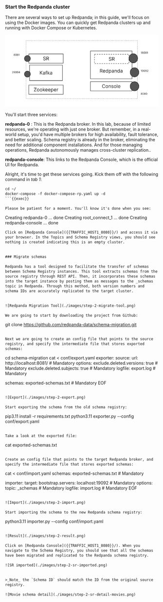 ### Start the Redpanda cluster
There are several ways to set up Redpanda; in this guide, we'll focus on using the Docker images. You can quickly get Redpanda clusters up and running with Docker Compose or Kubernetes.

![Redpanda Environment](./images/step-2-env-rp.png)

You'll start three services:

**redpanda-0** : This is the Redpanda broker. In this lab, because of limited resources, we're operating with just one broker. But remember, in a real-world setup, you'd have multiple brokers for high availability, fault tolerance, and better scaling. Schema registry is already in the broker,  eliminating the need for additional component installations. And for those managing operations, Redpanda autonomously manages cross-cluster replication.. 

**redpanda-console**: This links to the Redpanda Console, which is the official UI for Redpanda.

Alright, it's time to get these services going. Kick them off with the following command in _tab 1_:
```
cd ~/
docker-compose -f docker-compose-rp.yaml up -d 
```{{exec}}

Please be patient for a moment. You'll know it's done when you see:

```
Creating redpanda-0     ... done
Creating root_connect_1 ... done
Creating redpanda-console ... done
```
Click on [Redpanda Console]({{TRAFFIC_HOST1_8080}}/) and access it via your browser. In the Topics and Schema Registry views, you should see nothing is created indicating this is an empty cluster.


### Migrate schemas

Redpanda has a tool designed to facilitate the transfer of schemas between Schema Registry instances. This tool extracts schemas from the source registry through REST API. Then, it incorporates these schemas into the target instance by posting them as messages to the _schemas topic in Redpanda. Through this method, both version numbers and schema IDs are accurately replicated to the target cluster.


![Redpanda Migration Tool](./images/step-2-migrate-tool.png)

We are going to start by downloading the project from Github:

```
git clone https://github.com/redpanda-data/schema-migration.git
```{{exec}}

Next we are going to create an config file that points to the source registry, and specify the intermediate file that stores exported schemas: 

```
cd schema-migration
cat <<EOF > conf/export.yaml
exporter:
  source:
    url: http://localhost:8081/ # Mandatory
  options:
    exclude.deleted.versions: true # Mandatory
    exclude.deleted.subjects: true # Mandatory
    logfile: export.log # Mandatory

schemas: exported-schemas.txt # Mandatory
EOF
```{{exec}}

![Export](./images/step-2-export.png)

Start exporting the schema from the old schema registry:
```
pip3.11 install -r requirements.txt
python3.11 exporter.py --config conf/export.yaml
```{{exec}}

Take a look at the exported file:
```
cat exported-schemas.txt
```{{exec}}

Create an config file that points to the target Redpanda broker, and specify the intermediate file that stores exported schemas: 
```
cat <<EOF > conf/import.yaml
schemas: exported-schemas.txt # Mandatory

importer:
  target:
    bootstrap.servers: localhost:19092 # Mandatory
  options:
    topic: _schemas # Mandatory
    logfile: import.log # Mandatory
EOF
```{{exec}}

![Import](./images/step-2-import.png)

Start importing the schema to the new Redpanda schema registry:
```
python3.11 importer.py --config conf/import.yaml
```{{exec}}

![Result](./images/step-2-result.png)

Click on [Redpanda Console]({{TRAFFIC_HOST1_8080}}/). When you navigate to the Schema Registry, you should see that all the schemas have been migrated and replicated to the Redpanda schema registry.

![SR imported](./images/step-2-sr-imported.png)


>_Note_ the `Schema ID` should match the ID from the original source registry.

![Movie schema detail](./images/step-2-sr-detail-movies.png)